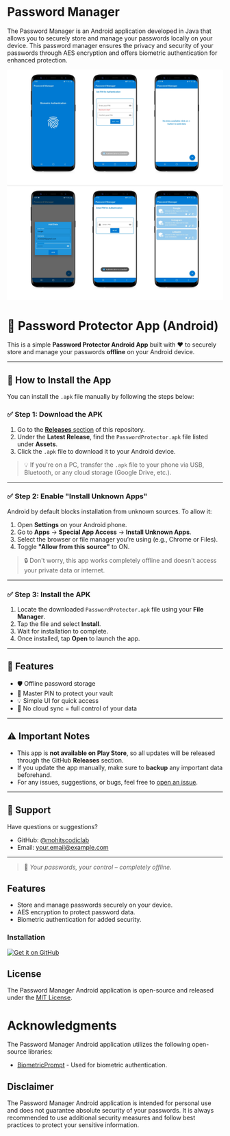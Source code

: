 # Password Manager

The Password Manager is an Android application developed in Java that allows you to securely store and manage your passwords locally on your device. This password manager ensures the privacy and security of your passwords through AES encryption and offers biometric authentication for enhanced protection.

<img src="img/img1.png"></br>
<img src="img/img2.png"></br>

# 🔐 Password Protector App (Android)

This is a simple **Password Protector Android App** built with ❤️ to securely store and manage your passwords **offline** on your Android device.

---

## 📲 How to Install the App

You can install the `.apk` file manually by following the steps below:

### ✅ Step 1: Download the APK

1. Go to the [**Releases** section](https://github.com/Mohitscodiclab/Hackthon_Project/releases/tag/assets) of this repository.
2. Under the **Latest Release**, find the `PasswordProtector.apk` file listed under **Assets**.
3. Click the `.apk` file to download it to your Android device.

> 💡 If you're on a PC, transfer the `.apk` file to your phone via USB, Bluetooth, or any cloud storage (Google Drive, etc.).

---

### ✅ Step 2: Enable "Install Unknown Apps"

Android by default blocks installation from unknown sources. To allow it:

1. Open **Settings** on your Android phone.
2. Go to **Apps** → **Special App Access** → **Install Unknown Apps**.
3. Select the browser or file manager you’re using (e.g., Chrome or Files).
4. Toggle **"Allow from this source"** to ON.

> 🔒 Don't worry, this app works completely offline and doesn't access your private data or internet.

---

### ✅ Step 3: Install the APK

1. Locate the downloaded `PasswordProtector.apk` file using your **File Manager**.
2. Tap the file and select **Install**.
3. Wait for installation to complete.
4. Once installed, tap **Open** to launch the app.

---

## 🔐 Features

- 🛡️ Offline password storage
- 🔏 Master PIN to protect your vault
- 💡 Simple UI for quick access
- 🧠 No cloud sync = full control of your data

---

## ⚠️ Important Notes

- This app is **not available on Play Store**, so all updates will be released through the GitHub **Releases** section.
- If you update the app manually, make sure to **backup** any important data beforehand.
- For any issues, suggestions, or bugs, feel free to [open an issue](https://github.com/mohitscodiclab/your-repo-name/issues).

---

## 📧 Support

Have questions or suggestions?

- GitHub: [@mohitscodiclab](https://github.com/mohitscodiclab)
- Email: your.email@example.com

---

> 🔐 _Your passwords, your control – completely offline._


## Features
- Store and manage passwords securely on your device.
- AES encryption to protect password data.
- Biometric authentication for added security.

### Installation
[<img src="https://github.com/machiav3lli/oandbackupx/blob/034b226cea5c1b30eb4f6a6f313e4dadcbb0ece4/badge_github.png"
    alt="Get it on GitHub"
    height="80">](https://github.com/Mohitscodiclab/Hackthon_Project/releases/tag/assets)

## License
The Password Manager Android application is open-source and released under the [MIT License](LICENSE).

# Acknowledgments

The Password Manager Android application utilizes the following open-source libraries:
- [BiometricPrompt](https://developer.android.com/reference/android/hardware/biometrics/BiometricPrompt) - Used for biometric authentication.

## Disclaimer

The Password Manager Android application is intended for personal use and does not guarantee absolute security of your passwords. It is always recommended to use additional security measures and follow best practices to protect your sensitive information.
